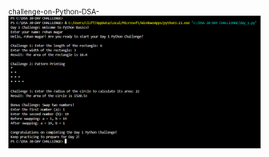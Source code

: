 challenge-on-Python-DSA-
![image alt](https://github.com/rohanxmagar/-20-day-challenge-on-Python-DSA-/blob/a9b844283dca8726ea5c199c1790725d27385d41/Screenshot%202024-12-09%20104627.png)
